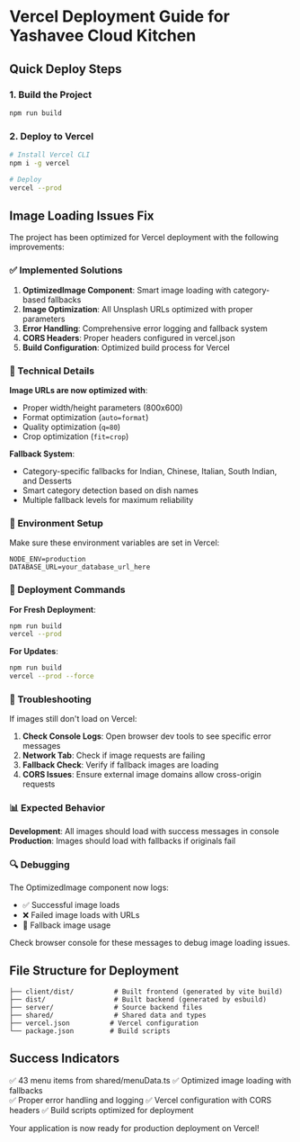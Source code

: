 # Vercel Deployment Guide for Yashavee Cloud Kitchen

## Quick Deploy Steps

### 1. Build the Project
```bash
npm run build
```

### 2. Deploy to Vercel
```bash
# Install Vercel CLI
npm i -g vercel

# Deploy
vercel --prod
```

## Image Loading Issues Fix

The project has been optimized for Vercel deployment with the following improvements:

### ✅ Implemented Solutions

1. **OptimizedImage Component**: Smart image loading with category-based fallbacks
2. **Image Optimization**: All Unsplash URLs optimized with proper parameters
3. **Error Handling**: Comprehensive error logging and fallback system
4. **CORS Headers**: Proper headers configured in vercel.json
5. **Build Configuration**: Optimized build process for Vercel

### 🔧 Technical Details

**Image URLs are now optimized with**:
- Proper width/height parameters (800x600)
- Format optimization (`auto=format`)
- Quality optimization (`q=80`)
- Crop optimization (`fit=crop`)

**Fallback System**:
- Category-specific fallbacks for Indian, Chinese, Italian, South Indian, and Desserts
- Smart category detection based on dish names
- Multiple fallback levels for maximum reliability

### 📝 Environment Setup

Make sure these environment variables are set in Vercel:
```
NODE_ENV=production
DATABASE_URL=your_database_url_here
```

### 🚀 Deployment Commands

**For Fresh Deployment**:
```bash
npm run build
vercel --prod
```

**For Updates**:
```bash
npm run build
vercel --prod --force
```

### 🐛 Troubleshooting

If images still don't load on Vercel:

1. **Check Console Logs**: Open browser dev tools to see specific error messages
2. **Network Tab**: Check if image requests are failing
3. **Fallback Check**: Verify if fallback images are loading
4. **CORS Issues**: Ensure external image domains allow cross-origin requests

### 📊 Expected Behavior

**Development**: All images should load with success messages in console
**Production**: Images should load with fallbacks if originals fail

### 🔍 Debugging

The OptimizedImage component now logs:
- ✅ Successful image loads
- ❌ Failed image loads with URLs
- 🔄 Fallback image usage

Check browser console for these messages to debug image loading issues.

## File Structure for Deployment

```
├── client/dist/          # Built frontend (generated by vite build)
├── dist/                 # Built backend (generated by esbuild)
├── server/               # Source backend files
├── shared/               # Shared data and types
├── vercel.json          # Vercel configuration
└── package.json         # Build scripts
```

## Success Indicators

✅ 43 menu items from shared/menuData.ts
✅ Optimized image loading with fallbacks  
✅ Proper error handling and logging
✅ Vercel configuration with CORS headers
✅ Build scripts optimized for deployment

Your application is now ready for production deployment on Vercel!